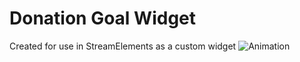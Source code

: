 # Donation Goal Widget
Created for use in StreamElements as a custom widget
![Animation](https://github.com/WichoFlores/Donation-Goal-Widget/assets/38268569/ab96f6bd-a015-419d-984a-c16ab2231eee)
